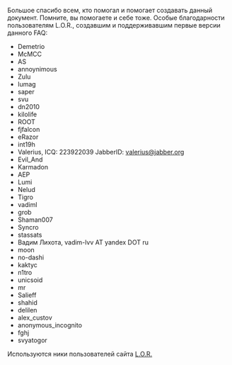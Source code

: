 Большое спасибо всем, кто помогал и помогает создавать данный документ.
Помните, вы помогаете и себе тоже. Особые благодарности пользователям
L.O.R., создавшим и поддерживавшим первые версии данного FAQ:

  - Demetrio
  - McMCC
  - AS
  - annoynimous
  - Zulu
  - lumag
  - saper
  - svu
  - dn2010
  - kilolife
  - ROOT
  - fjfalcon
  - eRazor
  - int19h
  - Valerius, ICQ: 223922039 JabberID: valerius@jabber.org
  - Evil_And
  - Karmadon
  - AEP
  - Lumi
  - Nelud
  - Tigro
  - vadiml
  - grob
  - Shaman007
  - Syncro
  - stassats
  - Вадим Лихота, vadim-lvv AT yandex DOT ru
  - moon
  - no-dashi
  - kaktyc
  - n1tro
  - unicsoid
  - mr
  - Salieff
  - shahid
  - delilen
  - alex_custov
  - anonymous_incognito
  - fghj
  - svyatogor

Используются ники пользователей сайта [L.O.R.](http://www.linux.org.ru)

